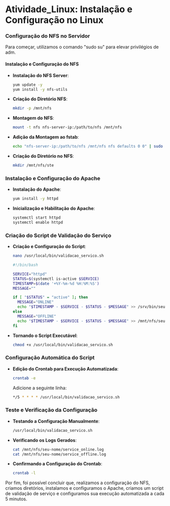 # Atividade_Linux: Instalação e Configuração no Linux

### Configuração do NFS no Servidor

Para começar, utilizamos o comando "sudo su" para elevar  privilégios de adm.

#### Instalação e Configuração do NFS

- **Instalação do NFS Server**:
  ```sh
  yum update -y
  yum install -y nfs-utils
  ```

- **Criação do Diretório NFS**:
  ```sh
  mkdir -p /mnt/nfs
  ```

- **Montagem do NFS**:
  ```sh
  mount -t nfs nfs-server-ip:/path/to/nfs /mnt/nfs
  ```

- **Adição da Montagem ao fstab**:
  ```sh
  echo "nfs-server-ip:/path/to/nfs /mnt/nfs nfs defaults 0 0" | sudo tee -a /etc/fstab
  ```

- **Criação do Diretório no NFS**:
  ```sh
  mkdir /mnt/nfs/ste
  ```

### Instalação e Configuração do Apache

- **Instalação do Apache**:
  ```sh
  yum install -y httpd
  ```

- **Inicialização e Habilitação do Apache**:
  ```sh
  systemctl start httpd
  systemctl enable httpd
  ```

### Criação do Script de Validação do Serviço

- **Criação e Configuração do Script**:
  ```sh
  nano /usr/local/bin/validacao_servico.sh
  ```

  ```sh
  #!/bin/bash

  SERVICE="httpd"
  STATUS=$(systemctl is-active $SERVICE)
  TIMESTAMP=$(date '+%Y-%m-%d %H:%M:%S')
  MESSAGE=""

  if [ "$STATUS" = "active" ]; then
    MESSAGE="ONLINE"
    echo "$TIMESTAMP - $SERVICE - $STATUS - $MESSAGE" >> /srv/bin/seu-nome/service_online.log
  else
    MESSAGE="OFFLINE"
    echo "$TIMESTAMP - $SERVICE - $STATUS - $MESSAGE" >> /mnt/nfs/seu-nome/service_offline.log
  fi
  ```

- **Tornando o Script Executável**:
  ```sh
  chmod +x /usr/local/bin/validacao_servico.sh
  ```

### Configuração Automática do Script

- **Edição do Crontab para Execução Automatizada**:
  ```sh
  crontab -e
  ```

  Adicione a seguinte linha:
  ```sh
  */5 * * * * /usr/local/bin/validacao_servico.sh
  ```

### Teste e Verificação da Configuração

- **Testando a Configuração Manualmente**:
  ```sh
  /usr/local/bin/validacao_servico.sh
  ```

- **Verificando os Logs Gerados**:
  ```sh
  cat /mnt/nfs/seu-nome/service_online.log
  cat /mnt/nfs/seu-nome/service_offline.log
  ```

- **Confirmando a Configuração do Crontab**:
  ```sh
  crontab -l
  ```

Por fim, foi possível concluir que, realizamos a configuração do NFS, criamos diretórios, instalamos e configuramos o Apache, criamos um script de validação de serviço e configuramos sua execução automatizada a cada 5 minutos.
